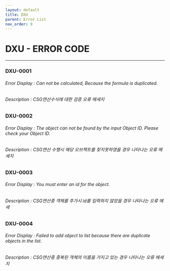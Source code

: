 ```yaml
---
layout: default
title: DXU
parent: Error List
nav_order: 9
---
```

# DXU - ERROR CODE

---

### DXU-0001

###### Error Display : Can not be calculated, Because the formula is duplicated.

###### Description : CSG연산수식에 대한 검증 오류 메세지

### DXU-0002

###### Error Display : The object can not be found by the input Object ID. Please check your Object ID.

###### Description : CSG연산 수행시 해당 오브젝트를 찾지못하였을 경우 나타나는 오류 메세지

### DXU-0003

###### Error Display : You must enter an id for the object.

###### Description : CSG연산중 객체를 추가시 id를 입력하지 않았을 경우 나타나는 오류 메세

### DXU-0004

###### Error Display : Failed to add object to list because there are duplicate objects in the list.

###### Description : CSG연산중 중복된 객체의 이름을 가지고 있는 경우 나타나는 오류 메세지




